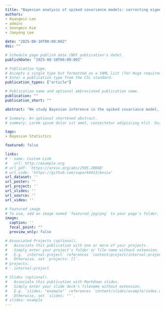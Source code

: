 ```yaml
---
title: "Bayesian analysis of spiked covariance models: correcting eigenvalue bias and determining the number of spikes (working paper)"
authors:
- Kwangmin Lee
- adminc
- Seongmin Kim
- Jaeyong Lee

date: "2025-08-10T00:00:00Z"
doi: ""

# Schedule page publish date (NOT publication's date).
publishDate: "2025-08-10T00:00:00Z"

# Publication type.
# Accepts a single type but formatted as a YAML list (for Hugo requirements).
# Enter a publication type from the CSL standard.
publication_types: ["article"]

# Publication name and optional abbreviated publication name.
publication: ""
publication_short: ""

abstract: "We study Bayesian inference in the spiked covariance model, where a small number of spiked eigenvalues dominate the spectrum. Our goal is to infer the spiked eigenvalues, their corresponding eigenvectors, and the number of spikes, providing a Bayesian solution to principal component analysis with uncertainty quantification. We place an inverse-Wishart prior on the covariance matrix to derive posterior distributions for the spiked eigenvalues and eigenvectors. Although posterior sampling is computationally efficient due to conjugacy, a bias may exist in the posterior eigenvalue estimates under high-dimensional settings. To address this, we propose two bias correction strategies: (i) a hyperparameter adjustment method, and (ii) a post-hoc multiplicative correction. For inferring the number of spikes, we develop a BIC-type approximation to the marginal likelihood and prove posterior consistency in the high-dimensional regime p > n. Furthermore, we establish concentration inequalities and posterior contraction rates for the leading eigenstructure, demonstrating minimax optimality for the spiked eigenvector in the single-spike case. Simulation studies and a real data application show that our method performs better than existing approaches in providing accurate quantification of uncertainty for both eigenstructure estimation and estimation of the number of spikes."

# Summary. An optional shortened abstract.
# summary: Lorem ipsum dolor sit amet, consectetur adipiscing elit. Duis posuere tellus ac convallis placerat. Proin tincidunt magna sed ex sollicitudin condimentum.

tags:
- Bayesian Statistics

featured: false

links:
# - name: Custom Link
#   url: http://example.org
# url_pdf: 'https://arxiv.org/abs/2505.20668'
# url_code: 'https://github.com/swpark0413/besiw'
url_dataset: ''
url_poster: ''
url_project: ''
url_slides: ''
url_source: ''
url_video: ''

# Featured image
# To use, add an image named `featured.jpg/png` to your page's folder. 
image:
  caption: ''
  focal_point: ""
  preview_only: false

# Associated Projects (optional).
#   Associate this publication with one or more of your projects.
#   Simply enter your project's folder or file name without extension.
#   E.g. `internal-project` references `content/project/internal-project/index.md`.
#   Otherwise, set `projects: []`.
# projects:
# - internal-project

# Slides (optional).
#   Associate this publication with Markdown slides.
#   Simply enter your slide deck's filename without extension.
#   E.g. `slides: "example"` references `content/slides/example/index.md`.
#   Otherwise, set `slides: ""`.
# slides: example
---
```


<!-- # This work is driven by the results in my [previous paper](/publication/conference-paper/) on LLMs. -->

<!-- # {{% callout note %}}
# Create your slides in Markdown - click the *Slides* button to check out the example.
# {{% /callout %}} -->

<!-- Add the publication's **full text** or **supplementary notes** here. You can use rich formatting such as including [code, math, and images](https://docs.hugoblox.com/content/writing-markdown-latex/). -->
